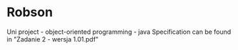 # Robson
Uni project - object-oriented programming - java
Specification can be found in "Zadanie 2 - wersja 1.01.pdf"

